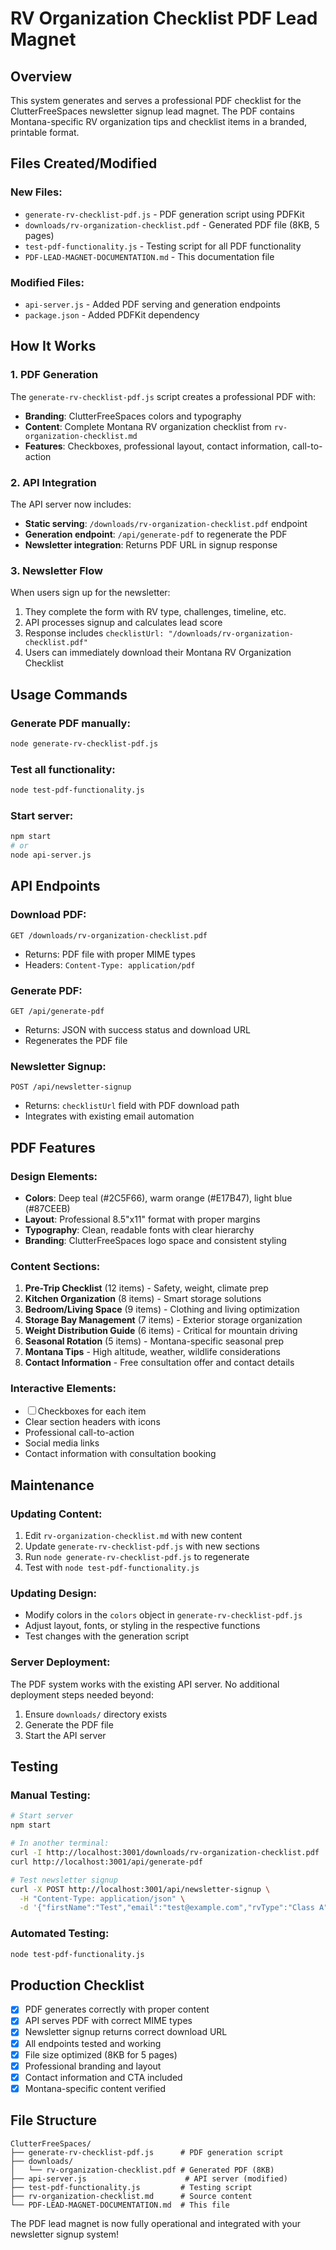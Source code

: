 # RV Organization Checklist PDF Lead Magnet

## Overview
This system generates and serves a professional PDF checklist for the ClutterFreeSpaces newsletter signup lead magnet. The PDF contains Montana-specific RV organization tips and checklist items in a branded, printable format.

## Files Created/Modified

### New Files:
- `generate-rv-checklist-pdf.js` - PDF generation script using PDFKit
- `downloads/rv-organization-checklist.pdf` - Generated PDF file (8KB, 5 pages)
- `test-pdf-functionality.js` - Testing script for all PDF functionality
- `PDF-LEAD-MAGNET-DOCUMENTATION.md` - This documentation file

### Modified Files:
- `api-server.js` - Added PDF serving and generation endpoints
- `package.json` - Added PDFKit dependency

## How It Works

### 1. PDF Generation
The `generate-rv-checklist-pdf.js` script creates a professional PDF with:
- **Branding**: ClutterFreeSpaces colors and typography
- **Content**: Complete Montana RV organization checklist from `rv-organization-checklist.md`
- **Features**: Checkboxes, professional layout, contact information, call-to-action

### 2. API Integration
The API server now includes:
- **Static serving**: `/downloads/rv-organization-checklist.pdf` endpoint
- **Generation endpoint**: `/api/generate-pdf` to regenerate the PDF
- **Newsletter integration**: Returns PDF URL in signup response

### 3. Newsletter Flow
When users sign up for the newsletter:
1. They complete the form with RV type, challenges, timeline, etc.
2. API processes signup and calculates lead score
3. Response includes `checklistUrl: "/downloads/rv-organization-checklist.pdf"`
4. Users can immediately download their Montana RV Organization Checklist

## Usage Commands

### Generate PDF manually:
```bash
node generate-rv-checklist-pdf.js
```

### Test all functionality:
```bash
node test-pdf-functionality.js
```

### Start server:
```bash
npm start
# or
node api-server.js
```

## API Endpoints

### Download PDF:
```
GET /downloads/rv-organization-checklist.pdf
```
- Returns: PDF file with proper MIME types
- Headers: `Content-Type: application/pdf`

### Generate PDF:
```
GET /api/generate-pdf
```
- Returns: JSON with success status and download URL
- Regenerates the PDF file

### Newsletter Signup:
```
POST /api/newsletter-signup
```
- Returns: `checklistUrl` field with PDF download path
- Integrates with existing email automation

## PDF Features

### Design Elements:
- **Colors**: Deep teal (#2C5F66), warm orange (#E17B47), light blue (#87CEEB)
- **Layout**: Professional 8.5"x11" format with proper margins
- **Typography**: Clean, readable fonts with clear hierarchy
- **Branding**: ClutterFreeSpaces logo space and consistent styling

### Content Sections:
1. **Pre-Trip Checklist** (12 items) - Safety, weight, climate prep
2. **Kitchen Organization** (8 items) - Smart storage solutions
3. **Bedroom/Living Space** (9 items) - Clothing and living optimization
4. **Storage Bay Management** (7 items) - Exterior storage organization
5. **Weight Distribution Guide** (6 items) - Critical for mountain driving
6. **Seasonal Rotation** (5 items) - Montana-specific seasonal prep
7. **Montana Tips** - High altitude, weather, wildlife considerations
8. **Contact Information** - Free consultation offer and contact details

### Interactive Elements:
- ☐ Checkboxes for each item
- Clear section headers with icons
- Professional call-to-action
- Social media links
- Contact information with consultation booking

## Maintenance

### Updating Content:
1. Edit `rv-organization-checklist.md` with new content
2. Update `generate-rv-checklist-pdf.js` with new sections
3. Run `node generate-rv-checklist-pdf.js` to regenerate
4. Test with `node test-pdf-functionality.js`

### Updating Design:
- Modify colors in the `colors` object in `generate-rv-checklist-pdf.js`
- Adjust layout, fonts, or styling in the respective functions
- Test changes with the generation script

### Server Deployment:
The PDF system works with the existing API server. No additional deployment steps needed beyond:
1. Ensure `downloads/` directory exists
2. Generate the PDF file
3. Start the API server

## Testing

### Manual Testing:
```bash
# Start server
npm start

# In another terminal:
curl -I http://localhost:3001/downloads/rv-organization-checklist.pdf
curl http://localhost:3001/api/generate-pdf

# Test newsletter signup
curl -X POST http://localhost:3001/api/newsletter-signup \
  -H "Content-Type: application/json" \
  -d '{"firstName":"Test","email":"test@example.com","rvType":"Class A","biggestChallenge":"Kitchen","timeline":"Within Month","montanaResident":true,"gdprConsent":true}'
```

### Automated Testing:
```bash
node test-pdf-functionality.js
```

## Production Checklist

- [x] PDF generates correctly with proper content
- [x] API serves PDF with correct MIME types
- [x] Newsletter signup returns correct download URL  
- [x] All endpoints tested and working
- [x] File size optimized (8KB for 5 pages)
- [x] Professional branding and layout
- [x] Contact information and CTA included
- [x] Montana-specific content verified

## File Structure
```
ClutterFreeSpaces/
├── generate-rv-checklist-pdf.js      # PDF generation script
├── downloads/
│   └── rv-organization-checklist.pdf # Generated PDF (8KB)
├── api-server.js                      # API server (modified)
├── test-pdf-functionality.js         # Testing script
├── rv-organization-checklist.md      # Source content
└── PDF-LEAD-MAGNET-DOCUMENTATION.md  # This file
```

The PDF lead magnet is now fully operational and integrated with your newsletter signup system!